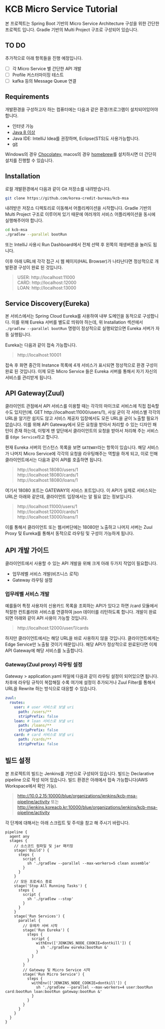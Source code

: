 # KCB Micro Service Tutorial

본 프로젝트는 Spring Boot 기반의 Micro Service Architecture 구성을 위한 간단한 프로젝트 입니다. 
Gradle 기반의 Multi Project 구조로 구성되어 있습니다.

## TO DO 

추가적으로 아래 항목들을 진행 예정입니다.

- [ ] 각 Micro Service 별 간단한 API 개발
- [ ] Profile 커스터마이징 테스트
- [ ] kafka 등의 Message Queue 연결

## Requirements

개발환경을 구성하고자 하는 컴퓨터에는 다음과 같은 환경/프로그램이 설치되어있어야 합니다.

- 인터넷 가능
- [Java 8 이상](https://www.oracle.com/technetwork/java/javase/downloads/jdk8-downloads-2133151.html)
- Java IDE: IntelliJ Idea를 권장하며, Eclipse(STS)도 사용가능합니다.
- [git](https://git-scm.com/downloads)

Windows의 경우 [Chocolatey](https://chocolatey.org), macos의 경우 [homebrew](https://brew.sh/index_ko)를 설치하시면 더 간단히 설치를 진행할 수 있습니다.

## Installation

로컬 개발환경에서 다음과 같이 Git 저장소를 내려받습니다.

```bash
git clone https://github.com/korea-credit-bureau/kcb-msa
```

내려받은 저장소 디렉토리로 이동해서 어플리케이션을 시작합니다. Gradle 기반의 Multi Project 구조로 이루어져 있기 때문에 여러개의 서비스 어플리케이션을 동시에 실행해주어야 합니다.

```bash
cd kcb-msa
./gradlew --parallel bootRun
```

또는 IntelliJ 사용시 Run Dashboard에서 전체 선택 후 왼쪽의 재생버튼을 눌러도 됩니다.
 
이후 아래 URL에 각각 접근 시 웹 페이지(HAL Browser)가 나타난다면 정상적으로 개발환경 구성이 완료 된 것입니다.

> USER: http://localhost:11000  
> CARD: http://localhost:12000  
> LOAN: http://localhost:13000

## Service Discovery(Eureka)

본 서비스에서는 Spring Cloud Eureka를 사용하여 내부 도메인을 동적으로 구성합니다. 
이를 위해 Eureka 서버를 별도로 띄워야 하는데, 위 Installation 섹션에서 `./gradlew --parallel bootRun` 명령이 정상적으로 실행되었으면 Eureka 서버가 자동 실행됩니다.

Eureka는 다음과 같이 접속 가능합니다.

> http://localhost:10001

접속 후 화면 중간의 Instance 목록에 4개 서비스가 표시되면 정상적으로 환경 구성이 완료 된 것입니다. 이제 모든 Micro Service 들은 Eureka 서버를 통해서 자기 자신의 서비스를 관리받게 됩니다.

## API Gateway(Zuul)

클라이언트 관점에서 API 서비스를 이용할 때는 각각의 마이크로 서비스에 직접 접속할 수도 있지만(예. GET http://localhost:11000/users/1), 
사실 굳이 각 서비스별 각각의 URL을 알기란 쉽지도 않고 서비스 제공자 입장에서도 모든 URL을 굳이 노출할 필요가 없습니다.
이를 위해 API Gateway에서 모든 요청을 받아서 처리할 수 있는 디자인 패턴이 존재 하는데, 이렇게 맨 앞단에서 클라이언트의 요청을 받아서 처리해 주는 서비스를 `Edge Service`라고 합니다.

현재 Eureka 서버의 인스턴스 목록을 보면 `GATEWAY`라는 항목이 있습니다. 해당 서비스가 나머지 Micro Service에 각각의 요청을 라우팅해주는 역할을 하게 되고, 이로 인해 클라이언트에서는 다음과 같이 API를 호출하면 됩니다.

> http://localhost:18080/users/1  
> http://localhost:18080/cards/1  
> http://localhost:18080/loans/1

여기서 18080 포트는 GATEWAY의 서비스 포트입니다. 이 API가 실제로 서비스되는 URL은 아래와 같은데, 클라이언트 입장에서는 알 필요 없는 정보입니다.

> http://localhost:11000/users/1  
> http://localhost:12000/cards/1  
> http://localhost:13000/loans/1

이를 통해서 클라이언트 또는 웹서버단에는 18080만 노출하고 나머지 서버는 Zuul Proxy 및 Eureka를 통해서 동적으로 라우팅 및 구성이 가능하게 됩니다.

## API 개발 가이드

클라이언트에서 사용할 수 있는 API 개발을 위해 크게 아래 두가지 작업이 필요합니다.

- 업무레벨 서비스 개발(비즈니스 로직)
- Gateway 라우팅 설정

### 업무레벨 서비스 개발

예를들어 특정 사용자의 신용카드 목록을 조회하는 API가 있다고 하면 /card 모듈에서 적절한 컨트롤러와 서비스를 연결하여 json 데이터를 리턴하도록 합니다.
개발이 완료되면 아래와 같이 API 사용이 가능할 것입니다.

> http://localhost:12000/user/1/cards

하지만 클라이언트에서는 해당 URL을 바로 사용하지 않을 것입니다. 클라이언트에게는 Edge Service만 노출될 것이기 때문입니다. 
해당 API가 정상적으로 완료된다면 이제 API Gateway에 해당 서비스를 노출합니다.

### Gateway(Zuul proxy) 라우팅 설정

Gateway > application.yaml 파일에 다음과 같이 라우팅 설정이 되어있으면 됩니다. 차후에 라우팅 규칙이 복잡해질 수록 여기에 설정이 추가되거나 Zuul Filter를 통해서 URL을 Rewrite 하는 방식으로 대응할 수 있습니다.

```yaml
zuul:
  routes:     
    user: # user 서비스로 보낼 uri
      path: /users/**
      stripPrefix: false      
    loan: # loan 서비스로 보낼 uri
      path: /loans/**
      stripPrefix: false    
    card: # card 서비스로 보낼 uri  
      path: /cards/**
      stripPrefix: false
```
## 빌드 설정

본 프로젝트의 빌드는 Jenkins를 기반으로 구성되어 있습니다. 빌드는 Declarative pipeline 으로 작성 되어 있습니다. 빌드 환경은 아래에서 접속 가능합니다(AWS Workspace에서 확인 가능).

> http://10.0.2.15:10000/blue/organizations/jenkins/kcb-msa-pipeline/activity  또는  
> http://jenkins.koreacb.kr:10000/blue/organizations/jenkins/kcb-msa-pipeline/activity

각 단계에 대해서는 아래 스크립트 및 주석을 참고 해 주시기 바랍니다.
 
```jenkinsfile
pipeline {
  agent any
  stages {
    // 소스코드 컴파일 및 jar 패키징
    stage('Build') {
      steps {
        script {
          sh './gradlew --parallel --max-workers=5 clean assemble'
        }
      }
    }
    // 모든 프로세스 종료
    stage('Stop All Running Tasks') {
      steps {
        script {
          sh './gradlew --stop'
        }
      }
    }
    stage('Run Services') {
      parallel {
        // 유레카 서버 시작
        stage('Run Eureka') {
          steps {
            script {
              withEnv(['JENKINS_NODE_COOKIE=dontkill']) {
                sh './gradlew eureka:bootRun &'
              }
            }
          }
        }
        // Gateway 및 Micro Service 시작
        stage('Run Micro Service') {
          steps {
            withEnv(['JENKINS_NODE_COOKIE=dontkill']) {
              sh './gradlew --parallel --max-workers=4 user:bootRun card:bootRun loan:bootRun gateway:bootRun &'
            }
          }
        }
      }
    }
  }
}
```